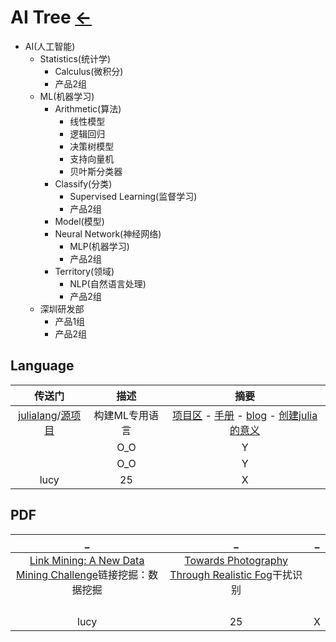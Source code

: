 <html>
  <head>
  <meta http-equiv="Content-Type" content="text/html; charset=UTF-8">
    
  <title>Insert title here</title>

  <link rel="stylesheet" href="../js/JQuery/treeview/jquery.treeview.css" type="text/css"/>
  <!--screen.css不要也可以-->
  <link rel="stylesheet" href="../js/JQuery/treeview/screen.css" type="text/css"/>

  <script src="../js/JQuery/jquery.min.js"></script>
  <!--jquery.cookie.js不要也可以-->
  <script src="../js/JQuery/treeview/jquery.cookie.js"></script>
  <script src="../js/JQuery/treeview/jquery.treeview.js" type="text/javascript"></script>

  <script type="text/javascript">
      $(document).ready(function(){
          $("#treeview").treeview({
              toggle: function() {
                  console.log("%s was toggled.", $(this).find(">span").text());
              }
          });
      });
  </script>
  </head>

# AI Tree  [←](index.md)

<div>
<ul class="tree">
    <li>AI(人工智能)
        <ul>
            <li>Statistics(统计学)
                <ul>
                    <li>Calculus(微积分)</li>
                    <li>产品2组</li>
                </ul>	        
	    </li>
            <li>ML(机器学习)
                <ul>
                    <li>Arithmetic(算法)
			<ul>
			    <li>线性模型</li>
			    <li>逻辑回归</li>
			    <li>决策树模型</li>
			    <li>支持向量机</li>
			    <li>贝叶斯分类器</li>
			</ul>		    
		    </li>
                    <li>Classify(分类)
			<ul>
			    <li>Supervised Learning(监督学习)</li>
			    <li>产品2组</li>
			</ul>		    
		    </li>
		    <li>Model(模型)</li>
		    <li>Neural Network(神经网络)
			<ul>
			    <li>MLP(机器学习)</li>
			    <li>产品2组</li>
			</ul>		    	
		    </li>
		    <li>Territory(领域)
			<ul>
			    <li>NLP(自然语言处理)</li>
			    <li>产品2组</li>
			</ul>		    
		    </li>
                </ul>	    
	    </li>
	    <li>深圳研发部
                <ul>
                    <li>产品1组</li>
                    <li>产品2组</li>
                </ul>
            </li>
        </ul>
    </li>
</ul>
</div>

## Language

| 传送门 | 描述 | 摘要 |
|:---:|:---:|:---:|
| [julialang](https://julialang.org/)/[源项目](https://github.com/JuliaLang/julia) | 构建ML专用语言 | [项目区](https://github.com/JuliaLang) - [手册](https://docs.julialang.org/en/v1/) - [blog](https://julialang.org/blog/) - [创建julia的意义](https://julialang.org/blog/2017/12/ml-pl-cn/#%E4%B8%BA%E4%BB%80%E4%B9%88%E8%A6%81%E5%88%9B%E9%80%A0%E4%B8%80%E4%B8%AA%E6%96%B0%E8%AF%AD%E8%A8%80) |
| []() | O_O | Y |
| []() | O_O | Y |
| lucy | 25 | X |

## PDF

| _ | _ | _ |
|:---:|:---:|:---:|
| [Link Mining: A New Data Mining Challenge](https://citeseerx.ist.psu.edu/viewdoc/download?doi=10.1.1.93.1976&rep=rep1&type=pdf)链接挖掘：数据挖掘 | [Towards Photography Through Realistic Fog](https://web.media.mit.edu/~guysatat/fog/materials/TowardsPhotographyThroughRealisticFog.pdf)干扰识别 | []() |
| []() | []() | []() |
| []() | []() | []() |
| []() | []() | []() |
| []() | []() | []() |
| lucy | 25 | X |


</html>

